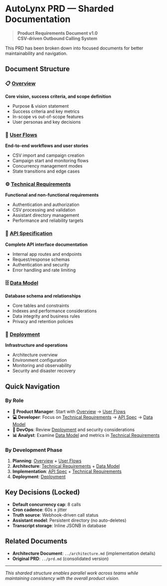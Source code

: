 # AutoLynx PRD — Sharded Documentation

> **Product Requirements Document v1.0**  
> **CSV-driven Outbound Calling System**

This PRD has been broken down into focused documents for better maintainability and navigation.

## Document Structure

### 📋 [Overview](./overview.md)
**Core vision, success criteria, and scope definition**
- Purpose & vision statement
- Success criteria and key metrics
- In-scope vs out-of-scope features
- User personas and key decisions

### 🔄 [User Flows](./user-flows.md)
**End-to-end workflows and user stories**
- CSV import and campaign creation
- Campaign start and monitoring flows
- Concurrency management modes
- State transitions and edge cases

### ⚙️ [Technical Requirements](./technical-requirements.md)
**Functional and non-functional requirements**
- Authentication and authorization
- CSV processing and validation
- Assistant directory management
- Performance and reliability targets

### 🔌 [API Specification](./api-spec.md)
**Complete API interface documentation**
- Internal app routes and endpoints
- Request/response schemas
- Authentication and security
- Error handling and rate limiting

### 🗄️ [Data Model](./data-model.md)
**Database schema and relationships**
- Core tables and constraints
- Indexes and performance considerations
- Data integrity and business rules
- Privacy and retention policies

### 🚀 [Deployment](./deployment.md)
**Infrastructure and operations**
- Architecture overview
- Environment configuration
- Monitoring and observability
- Security and disaster recovery

## Quick Navigation

### By Role
- **👤 Product Manager**: Start with [Overview](./overview.md) → [User Flows](./user-flows.md)
- **💻 Developer**: Focus on [Technical Requirements](./technical-requirements.md) → [API Spec](./api-spec.md) → [Data Model](./data-model.md)
- **🔧 DevOps**: Review [Deployment](./deployment.md) and security considerations
- **📊 Analyst**: Examine [Data Model](./data-model.md) and metrics in [Technical Requirements](./technical-requirements.md)

### By Development Phase
1. **Planning**: [Overview](./overview.md) + [User Flows](./user-flows.md)
2. **Architecture**: [Technical Requirements](./technical-requirements.md) + [Data Model](./data-model.md)
3. **Implementation**: [API Spec](./api-spec.md) + [Technical Requirements](./technical-requirements.md)
4. **Deployment**: [Deployment](./deployment.md)

## Key Decisions (Locked)
- **Default concurrency cap**: 8 calls
- **Cron cadence**: 60s ± jitter
- **Truth source**: Webhook-driven call status
- **Assistant model**: Persistent directory (no auto-deletes)
- **Transcript storage**: Inline JSONB in database

## Related Documents
- **Architecture Document**: `../architecture.md` (implementation details)
- **Original PRD**: `../prd.md` (consolidated version)

---

*This sharded structure enables parallel work across teams while maintaining consistency with the overall product vision.* 